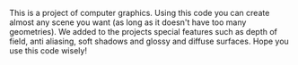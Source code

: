 This is a project of computer graphics. Using this code you can create almost any scene you want (as long as it doesn't have too many geometries). We added to the projects special features such as depth of field, anti aliasing, soft shadows and glossy and diffuse surfaces. 
Hope you use this code wisely!
